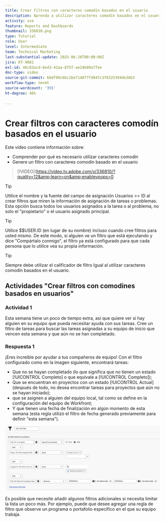 ```yaml
---
title: Crear filtros con caracteres comodín basados en el usuario
description: Aprenda a utilizar caracteres comodín basados en el usuario y a crear un filtro basado en el usuario que ha iniciado sesión.
activity: use
feature: Reports and Dashboards
thumbnail: 336810.png
type: Tutorial
role: User
level: Intermediate
team: Technical Marketing
last-substantial-update: 2025-06-26T00:00:00Z
jira: KT-9081
exl-id: 46c83acd-6e43-42aa-875f-ae24b09a7fee
doc-type: video
source-git-commit: bbdf99c6bc1be714077fd94fc3f8325394de36b3
workflow-type: tm+mt
source-wordcount: '355'
ht-degree: 46%

---
```


# Crear filtros con caracteres comodín basados en el usuario

Este vídeo contiene información sobre:

* Comprender por qué es necesario utilizar caracteres comodín
* Genere un filtro con caracteres comodín basado en el usuario

>[!VIDEO](https://video.tv.adobe.com/v/336810/?quality=12&amp;learn=on&amp;enablevpops=0

>[!TIP]
>
>Utilice el nombre y la fuente del campo de asignación Usuarios >> ID al crear filtros que miren la información de asignación de tareas o problemas.  Esta opción busca todos los usuarios asignados a la tarea o al problema, no solo el &quot;propietario&quot; o el usuario asignado principal.

>[!TIP]
>
>Utilice $$USER.ID (en lugar de su nombre) incluso cuando cree filtros para usted mismo. De este modo, si alguien ve un filtro que está ejecutando y dice &quot;Compártalo conmigo&quot;, el filtro ya está configurado para que cada persona que lo utilice vea su propia información.

>[!TIP]
>
>Siempre debe utilizar el calificador de filtro Igual al utilizar caracteres comodín basados en el usuario.


## Actividades &quot;Crear filtros con comodines basados en usuarios&quot;

### Actividad 1

Esta semana tiene un poco de tiempo extra, así que quiere ver si hay alguien en su equipo que pueda necesitar ayuda con sus tareas. Cree un filtro de tareas para buscar las tareas asignadas a su equipo de inicio que vencen esta semana y que aún no se han completado.

### Respuesta 1

¡Eres increíble por ayudar a tus compañeros de equipo! Con el filtro configurado como en la imagen siguiente, encontrará tareas:

* Que no se hayan completado (lo que significa que no tienen un estado [!UICONTROL Completo] o que equivale a [!UICONTROL Completo]);
* Que se encuentran en proyectos con un estado [!UICONTROL Actual] (después de todo, no desea encontrar tareas para proyectos que aún no se hayan iniciado);
* que se asignen a alguien del equipo local, tal como se define en la configuración del equipo de Workfront;
* Y que tienen una fecha de finalización en algún momento de esta semana (esta regla utilizó el filtro de fecha generado previamente para definir &quot;esta semana&quot;).

![Una imagen de la pantalla para crear un filtro de tareas con un carácter comodín basado en el usuario](assets/user-wildcard-exercise-answer.png)

Es posible que necesite añadir algunos filtros adicionales si necesita limitar la lista un poco más. Por ejemplo, puede que desee agregar una regla de filtro que observe un programa o portafolio específico en el que su equipo trabaja.
